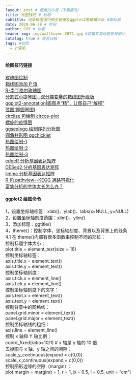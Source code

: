 ```yaml
---
layout: post # 使用的布局（不需要改）
title: 绘图技巧 # 标题
subtitle: 记录绘图技巧相关链接及ggplot2零散知识点 #副标题
date: 2020-06-28 # 时间
author: CHY # 作者
header-img: img/wallhaven-2072.jpg #这篇文章标题背景图片
catalog: true # 是否归档
tags: #标签
  - 计算机
---
```


#### 绘图技巧链接

[玫瑰图绘制](https://mp.weixin.qq.com/s/mZKO6lCC0DAGMtwx0J2n6w)<br>
[箱线图添加 P 值](https://mp.weixin.qq.com/s/GcnIxpqUm6u11l1SpqfwLA)<br>
[R-南丁格尔玫瑰图](https://www.jianshu.com/p/4eadac5e08a2)<br>
[分割式小提琴图--双分类变量的箱线图升级版](https://mp.weixin.qq.com/s/rNsLPuCqqdAfye2qg4GuZQ)<br>
[ggplot2-annotation|画图点“精”，让图自己“解释”](https://mp.weixin.qq.com/s/GOoSCXTq0nuOuGw7YHeYDA)<br>
[弦图(即圆圈图)](https://mp.weixin.qq.com/s/DyLwo3YtnKaB6RFiGWAmiA)<br>
[circlize 包绘制 circos-plot](https://mp.weixin.qq.com/s/xTSIB5pM5Cp6gwlqWQa8Tw)<br>
[螺旋的疫情图](https://mp.weixin.qq.com/s/lY1TpDqrMce5fB0_GsTlgA)<br>
[ggseqlogo 绘制序列分析图](https://mp.weixin.qq.com/s/PDstb9S_Qf9CsUy17KgZuw)<br>
[圆角柱形图 ggchicklet](https://mp.weixin.qq.com/s/4tuuaBxXoHUawitqdn9xtQ)<br>
[热图绘制-1](https://www.cnblogs.com/djx571/p/9152627.html)<br>
[热图绘制-2](https://qiubio.com/archives/2477)<br>
[热图绘制-3](https://sr-c.github.io/2018/06/30/pheatmap/)<br>
[edgeR 分析基因表达矩阵](https://mp.weixin.qq.com/s/RbKriNZ5R5vxzz-09f1iiw)<br>
[DESeq2 分析基因表达矩阵](https://mp.weixin.qq.com/s/n1srts9CBb-YWU9ESJn7RA)<br>
[limma 分析基因表达矩阵](https://mp.weixin.qq.com/s/EyD0revO-_CS59oplVcwXg)<br>
[R 包 pathview--KEGG 通路可视化](https://cloud.tencent.com/developer/article/1539928)<br>
[富集分析的字体太长怎么办？](https://mp.weixin.qq.com/s/eFgrZ1yRtRjXqTEPsh-iiw)<br>

#### ggplot2 绘图命令

1，设置坐标轴标签：xlab()、ylab()、labs(x=NULL, y=NULL) <br>
2，设置坐标轴刻度范围：xlim()、ylim()<br>
3，添加标题：ggtitle()<br>
4，theme()：控制字体、坐标轴刻度、背景以及背景上的线条<br>
4.1 在 theme()内部有很多函数来控制不同的部位：<br>
控制标题字体大小：<br>
plot.title = element_text(size = 16)<br>
控制坐标轴标签：<br>
axis.title.x = element_text()<br>
axis.title.y = element_text()<br>
控制坐标轴刻度：<br>
axis.tick.x = element_line()<br>
axis.tick.y = element_line()<br>
控制坐标轴刻度下的文字：<br>
axis.text.x = element_text()<br>
axis.text.y = element_text()<br>
控制背景中的网格线：<br>
panel.grid.minor = element_text()<br>
panel.grid.major = element_text()<br>
控制坐标轴线的粗细：<br>
axis.line = element_line()<br>
控制 x 轴和 Y 轴比例：<br>
coord_fixed(ratio=10/1) # x 轴是 y 轴的 10 倍<br>
去掉图与 x 轴、y 轴之间的间隙：<br>
scale_y_continuous(expand = c(0,0))<br>
scale_x_continuous(expand = c(0,0))<br>
控制图形边缘的空隙（margin）:<br>
plot.margin = margin(t = 1, r = 1, b = 0.5, l = 0.5, unit = “cm”)<br>
